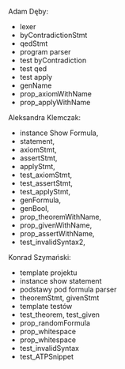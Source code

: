 Adam Dęby:
- lexer
- byContradictionStmt
- qedStmt
- program parser
- test byContradiction
- test qed
- test apply
- genName
- prop_axiomWithName
- prop_applyWithName

Aleksandra Klemczak:
- instance Show Formula,
- statement,
- axiomStmt,
- assertStmt,
- applyStmt,
- test_axiomStmt,
- test_assertStmt,
- test_applyStmt,
- genFormula,
- genBool,
- prop_theoremWithName,
- prop_givenWithName,
- prop_assertWithName,
- test_invalidSyntax2,

Konrad Szymański:
- template projektu
- instance show statement
- podstawy pod formula parser
- theoremStmt, givenStmt
- template testów
- test_theorem, test_given
- prop_randomFormula
- prop_whitespace
-  prop_whitespace
-  test_invalidSyntax
-  test_ATPSnippet
